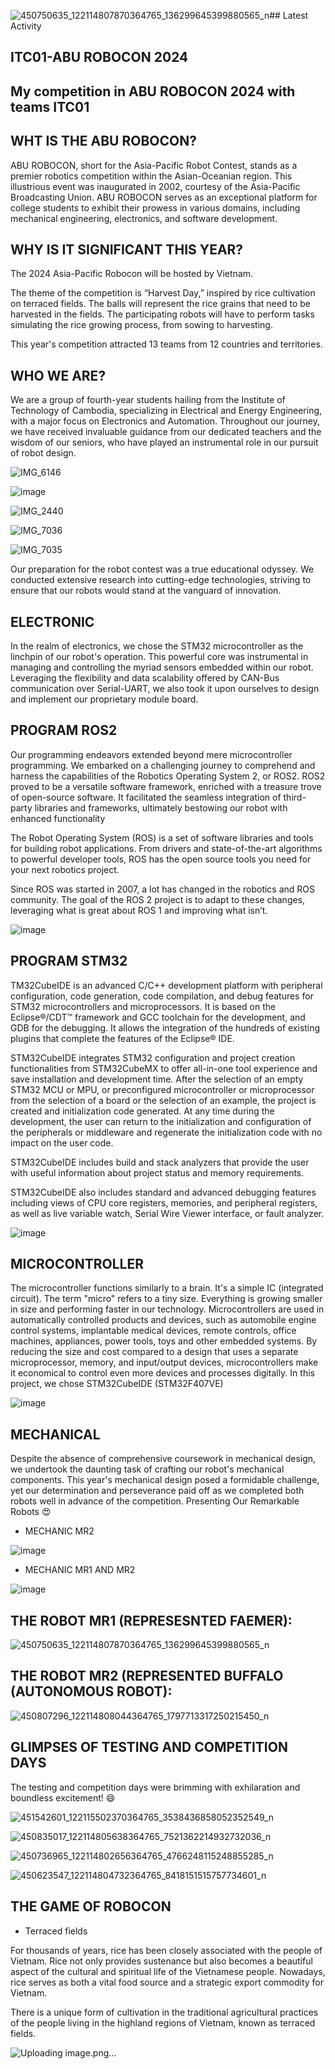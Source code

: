 ![450750635_122114807870364765_136299645399880565_n](https://github.com/user-attachments/assets/1967476e-3300-40e5-a0d9-7f60ac7c3ba4)## Latest Activity
##   ITC01-ABU ROBOCON 2024
##   My competition in ABU ROBOCON 2024 with teams ITC01


##   WHT IS THE ABU ROBOCON?

ABU ROBOCON, short for the Asia-Pacific Robot Contest, stands as a premier robotics competition within the Asian-Oceanian region. This illustrious event was inaugurated in 2002, courtesy of the Asia-Pacific Broadcasting Union. ABU ROBOCON serves as an exceptional platform for college students to exhibit their prowess in various domains, including mechanical engineering, electronics, and software development.

##    WHY IS IT SIGNIFICANT THIS YEAR?

The 2024 Asia-Pacific Robocon will be hosted by Vietnam.

The theme of the competition is “Harvest Day,” inspired by rice cultivation on terraced fields. The balls will represent the rice grains that need to be harvested in the fields. The participating robots will have to perform tasks simulating the rice growing process, from sowing to harvesting.

This year's competition attracted 13 teams from 12 countries and territories.

##    WHO WE ARE?


We are a group of fourth-year students hailing from the Institute of Technology of Cambodia, specializing in Electrical and Energy Engineering, with a major focus on Electronics and Automation. Throughout our journey, we have received invaluable guidance from our dedicated teachers and the wisdom of our seniors, who have played an instrumental role in our pursuit of robot design.

![IMG_6146](https://github.com/user-attachments/assets/3a8efb87-c5c5-4480-ad45-c1c8f237b0c6)

![image](https://github.com/user-attachments/assets/5036ff2d-34db-45c5-9a92-4b28cba3c68f)

![IMG_2440](https://github.com/user-attachments/assets/a2699bb2-f6eb-4892-bae8-aee042be0ede)

![IMG_7036](https://github.com/user-attachments/assets/83d24080-abad-4b90-830d-09165362660a)

![IMG_7035](https://github.com/user-attachments/assets/f30443f4-e98d-4f96-af33-c3e525e8ad70)

Our preparation for the robot contest was a true educational odyssey. We conducted extensive research into cutting-edge technologies, striving to ensure that our robots would stand at the vanguard of innovation.

## ELECTRONIC

In the realm of electronics, we chose the STM32 microcontroller as the linchpin of our robot's operation. This powerful core was instrumental in managing and controlling the myriad sensors embedded within our robot. Leveraging the flexibility and data scalability offered by CAN-Bus communication over Serial-UART, we also took it upon ourselves to design and implement our proprietary module board.

## PROGRAM ROS2

Our programming endeavors extended beyond mere microcontroller programming. We embarked on a challenging journey to comprehend and harness the capabilities of the Robotics Operating System 2, or ROS2. ROS2 proved to be a versatile software framework, enriched with a treasure trove of open-source software. It facilitated the seamless integration of third-party libraries and frameworks, ultimately bestowing our robot with enhanced functionality

The Robot Operating System (ROS) is a set of software libraries and tools for building robot applications. From drivers and state-of-the-art algorithms to powerful developer tools, ROS has the open source tools you need for your next robotics project.

Since ROS was started in 2007, a lot has changed in the robotics and ROS community. The goal of the ROS 2 project is to adapt to these changes, leveraging what is great about ROS 1 and improving what isn’t.

![image](https://github.com/user-attachments/assets/0c5b9c45-66c2-4cc2-8ad8-f83224ffc5cc)

## PROGRAM STM32

TM32CubeIDE is an advanced C/C++ development platform with peripheral configuration, code generation, code compilation, and debug features for STM32 microcontrollers and microprocessors. It is based on the Eclipse®/CDT™ framework and GCC toolchain for the development, and GDB for the debugging. It allows the integration of the hundreds of existing plugins that complete the features of the Eclipse® IDE.

STM32CubeIDE integrates STM32 configuration and project creation functionalities from STM32CubeMX to offer all-in-one tool experience and save installation and development time. After the selection of an empty STM32 MCU or MPU, or preconfigured microcontroller or microprocessor from the selection of a board or the selection of an example, the project is created and initialization code generated. At any time during the development, the user can return to the initialization and configuration of the peripherals or middleware and regenerate the initialization code with no impact on the user code.

STM32CubeIDE includes build and stack analyzers that provide the user with useful information about project status and memory requirements.

STM32CubeIDE also includes standard and advanced debugging features including views of CPU core registers, memories, and peripheral registers, as well as live variable watch, Serial Wire Viewer interface, or fault analyzer.

![image](https://github.com/user-attachments/assets/a8d8470c-d16f-46cc-b103-7456e9b0dab7)

##  MICROCONTROLLER

The microcontroller functions similarly to a brain. It's a simple IC (integrated circuit). The term "micro" refers to a tiny size. Everything is growing smaller in size and performing faster in our technology. Microcontrollers are used in automatically controlled products and devices, such as automobile engine control systems, implantable medical devices, remote controls, office machines, appliances, power tools, toys and other embedded systems. By reducing the size and cost compared to a design that uses a separate microprocessor, memory, and input/output devices, microcontrollers make it economical to control even more devices and processes digitally. In this project, we chose STM32CubeIDE (STM32F407VE)

![image](https://github.com/user-attachments/assets/b9432072-b2b5-4ca3-b606-5fcc148d5692)

##  MECHANICAL

Despite the absence of comprehensive coursework in mechanical design, we undertook the daunting task of crafting our robot's mechanical components. This year's mechanical design posed a formidable challenge, yet our determination and perseverance paid off as we completed both robots well in advance of the competition.
Presenting Our Remarkable Robots 😍

  - MECHANIC MR2

![image](https://github.com/user-attachments/assets/cab65b1e-d834-4a1d-8d9f-7b9da6c2e830)

  - MECHANIC MR1 AND MR2

![image](https://github.com/user-attachments/assets/7da3156a-7eed-4035-980e-5ce30bb833d2)

 ## THE ROBOT MR1 (REPRESESNTED FAEMER):

![450750635_122114807870364765_136299645399880565_n](https://github.com/user-attachments/assets/42a9a5c7-4736-4d6d-8884-8a159ef7e311)

 ## THE ROBOT MR2 (REPRESENTED BUFFALO (AUTONOMOUS ROBOT):
 
![450807296_122114808044364765_1797713317250215450_n](https://github.com/user-attachments/assets/4cbb6266-f319-4809-9ff6-1f6250bb48c1)

## GLIMPSES OF TESTING AND COMPETITION DAYS

The testing and competition days were brimming with exhilaration and boundless excitement! 😄

![451542601_122115502370364765_3538436858052352549_n](https://github.com/user-attachments/assets/e0911189-6be6-48bc-b5d5-2903702fcf2a)

![450835017_122114805638364765_7521362214932732036_n](https://github.com/user-attachments/assets/e53642b2-c38c-43ca-a0fd-d3a815dd02ba)

![450736965_122114802656364765_4766248115248855285_n](https://github.com/user-attachments/assets/538fda7f-2279-473b-abb3-a2d6facc3ef8)

![450623547_122114804732364765_8418151515757734601_n](https://github.com/user-attachments/assets/8365f7b1-868a-4635-94cb-4d8c8eef3876)

## THE GAME OF ROBOCON

  - Terraced fields

For thousands of years, rice has been closely associated with the people of
Vietnam. Rice not only provides sustenance but also becomes a beautiful aspect
of the cultural and spiritual life of the Vietnamese people. Nowadays, rice
serves as both a vital food source and a strategic export commodity for
Vietnam.



There is a unique form of cultivation in the traditional agricultural practices of the
people living in the highland regions of Vietnam, known as terraced fields.

![Uploading image.png…]()




